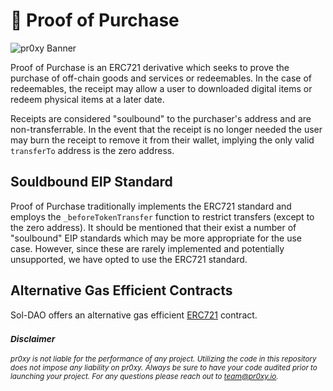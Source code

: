 # 🧾 Proof of Purchase

![pr0xy Banner](https://cdn.pr0xy.io/branding/pr0xy-github-banner.png)

Proof of Purchase is an ERC721 derivative which seeks to prove the purchase of off-chain goods and services or redeemables. In the case of redeemables, the receipt may allow a user to downloaded digital items or redeem physical items at a later date.

Receipts are considered "soulbound" to the purchaser's address and are non-transferrable. In the event that the receipt is no longer needed the user may burn the receipt to remove it from their wallet, implying the only valid `transferTo` address is the zero address.

## Souldbound EIP Standard

Proof of Purchase traditionally implements the ERC721 standard and employs the `_beforeTokenTransfer` function to restrict transfers (except to the zero address). It should be mentioned that their exist a number of "soulbound" EIP standards which may be more appropriate for the use case. However, since these are rarely implemented and potentially unsupported, we have opted to use the ERC721 standard.

## Alternative Gas Efficient Contracts

Sol-DAO offers an alternative gas efficient [ERC721](https://github.com/Sol-DAO/solbase) contract.

### <sub>_**Disclaimer**_</sub>

<sub>_pr0xy is not liable for the performance of any project. Utilizing the code in this repository does not impose any liability on pr0xy. Always be sure to have your code audited prior to launching your project. For any questions please reach out to [team@pr0xy.io](mailto:team@pr0xy.io)._</sub>
